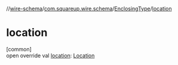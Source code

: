 //[wire-schema](../../../index.md)/[com.squareup.wire.schema](../index.md)/[EnclosingType](index.md)/[location](location.md)

# location

[common]\
open override val [location](location.md): [Location](../-location/index.md)
